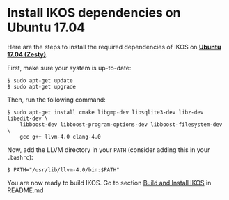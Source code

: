 Install IKOS dependencies on Ubuntu 17.04
=========================================

Here are the steps to install the required dependencies of IKOS on **[Ubuntu 17.04 (Zesty)](http://releases.ubuntu.com/17.04/)**.

First, make sure your system is up-to-date:

```
$ sudo apt-get update
$ sudo apt-get upgrade
```

Then, run the following command:

```
$ sudo apt-get install cmake libgmp-dev libsqlite3-dev libz-dev libedit-dev \
    libboost-dev libboost-program-options-dev libboost-filesystem-dev \
    gcc g++ llvm-4.0 clang-4.0
```

Now, add the LLVM directory in your `PATH` (consider adding this in your `.bashrc`):

```
$ PATH="/usr/lib/llvm-4.0/bin:$PATH"
```

You are now ready to build IKOS. Go to section [Build and Install IKOS](../README.md#build-and-install-ikos) in README.md
